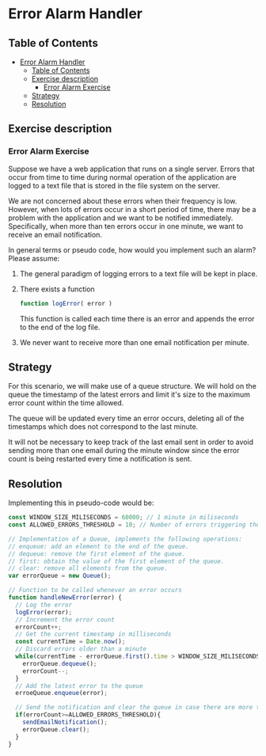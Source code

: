 # Error Alarm Handler

## Table of Contents
- [Error Alarm Handler](#error-alarm-handler)
  - [Table of Contents](#table-of-contents)
  - [Exercise description](#exercise-description)
    - [Error Alarm Exercise](#error-alarm-exercise)
  - [Strategy](#strategy)
  - [Resolution](#resolution)
## Exercise description

### Error Alarm Exercise
Suppose we have a web application that runs on a single server. Errors that
occur from time to time during normal operation of the application are logged to a
text file that is stored in the file system on the server.

We are not concerned about these errors when their frequency is low. However,
when lots of errors occur in a short period of time, there may be a problem with
the application and we want to be notified immediately. Specifically, when more
than ten errors occur in one minute, we want to receive an email notification.

In general terms or pseudo code, how would you implement such an alarm?
Please assume:
1. The general paradigm of logging errors to a text file will be kept in place.
2. There exists a function
        
    ```javascript
    function logError( error )
    ```
    
    This function is called each time there is an error and appends the error to the end of the log file.
3. We never want to receive more than one email notification per minute.

## Strategy

For this scenario, we will make use of a queue structure. 
We will hold on the queue the timestamp of the latest errors and limit it's size to the maximum error count within the time allowed.

The queue will be updated every time an error occurs, deleting all of the timestamps which does not correspond to the last minute.

It will not be necessary to keep track of the last email sent in order to avoid sending more than one email during the minute window since the error count is being restarted every time a notification is sent.

## Resolution

Implementing this in pseudo-code would be:

```javascript
const WINDOW_SIZE_MILISECONDS = 60000; // 1 minute in miliseconds
const ALLOWED_ERRORS_THRESHOLD = 10; // Number of errors triggering the notification

// Implementation of a Queue, implements the following operations:
// enqueue: add an element to the end of the queue.
// dequeue: remove the first element of the queue.
// first: obtain the value of the first element of the queue.
// clear: remove all elements from the queue. 
var errorQueue = new Queue();

// Function to be called whenever an error occurs
function handleNewError(error) {
  // Log the error
  logError(error);
  // Increment the error count
  errorCount++;
  // Get the current timestamp in milliseconds
  const currentTime = Date.now();
  // Discard errors older than a minute
  while(currentTime - errorQueue.first().time > WINDOW_SIZE_MILISECONDS){
    errorQueue.dequeue();
    errorCount--;
  }
  // Add the latest error to the queue
  erroeQueue.enqueue(error);

  // Send the notification and clear the queue in case there are more than 10 errors.
  if(errorCount>=ALLOWED_ERRORS_THRESHOLD){
    sendEmailNotification();
    errorQueue.clear();
  }
}
```